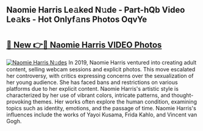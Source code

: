 ## Naomie Harris Le𝚊ked N𝚞de - Part-hQb Video Le𝚊ks - Hot Onlyf𝚊ns Photos OqvYe

# <h2><a href="http://ab41386.deff.icu/?id=Naomie+Harris">🔗 New 👉🔴 Naomie Harris VIDEO Photos</a></h2>

[![Naomie Harris N𝚞des](https://i.imgur.com/rIISA9y.gif)](http://ab41386.deff.icu/?id=Naomie+Harris)
In 2019, Naomie Harris ventured into creating adult content, selling webcam sessions and explicit photos. This move escalated her controversy, with critics expressing concerns over the sexualization of her young audience. She has faced bans and restrictions on various platforms due to her explicit content. Naomie Harris's artistic style is characterized by her use of vibrant colors, intricate patterns, and thought-provoking themes. Her works often explore the human condition, examining topics such as identity, emotions, and the passage of time. Naomie Harris's influences include the works of Yayoi Kusama, Frida Kahlo, and Vincent van Gogh.
